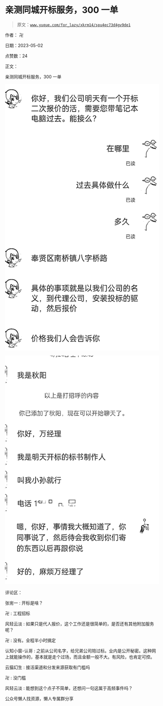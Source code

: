 # 亲测同城开标服务，300 一单

> 原文：[`www.yuque.com/for_lazy/xkrm14/spu4ec73d4gv9de1`](https://www.yuque.com/for_lazy/xkrm14/spu4ec73d4gv9de1)

作者： 卍

日期：2023-05-02

点赞数：24

正文：

亲测同城开标服务，300 一单

![](img/5c86c827b5330117d17ed70ceb9ec407.png)

![](img/ebd08456cdb44c8f7f99781d97808019.png)

评论区：

张耑一 : 开标是啥？

卍 : 工程招标

风轻云淡 : 如果只是代人报价，这个工作还是很简单的，是否还有其他附加服务呢？

卍 : 没有。全程半小时搞定

认知小窗-认哥 : 之前从公司名字，给兄弟公司陪过标。业内是公开秘密。这种网上就能操作的，基本就是走个过场，而且金额一般不大。有风险，也肯定可控。

云猫幻生 : 接活渠道和分发来源获取有门槛吗

卍 : 没门槛

风轻云淡 : 能想到这个点子不简单，还想问一句这属于高频事件吗？

公众号懒人找资源，懒人专属群分享

